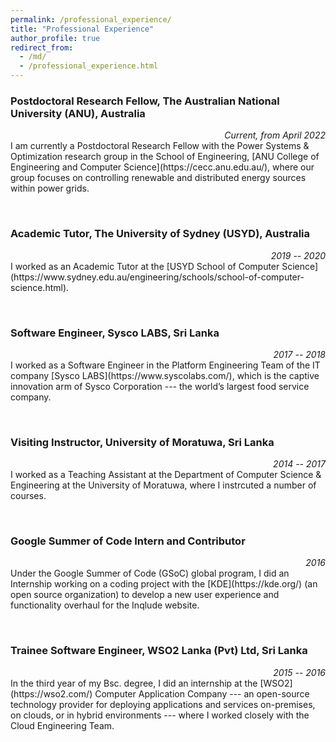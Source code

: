 ```yaml
---
permalink: /professional_experience/
title: "Professional Experience"
author_profile: true
redirect_from: 
  - /md/
  - /professional_experience.html
---
```


### Postdoctoral Research Fellow, The Australian National University (ANU), Australia
<div style="text-align: right"> <i>Current, from April 2022</i> </div>
I am currently a Postdoctoral Research Fellow with the Power Systems & Optimization research group in the School of Engineering, [ANU College of Engineering and Computer Science](https://cecc.anu.edu.au/), where our group focuses on controlling renewable and distributed energy sources within power grids.

  &nbsp;<br>

### Academic Tutor, The University of Sydney (USYD), Australia
<div style="text-align: right"> <i>2019 -- 2020</i> </div>
I worked as an Academic Tutor at the [USYD School of Computer Science](https://www.sydney.edu.au/engineering/schools/school-of-computer-science.html).

  &nbsp;<br>


### Software Engineer, Sysco LABS, Sri Lanka
<div style="text-align: right"> <i>2017 -- 2018</i> </div>
I worked as a Software Engineer in the Platform Engineering Team of the IT company [Sysco LABS](https://www.syscolabs.com/), which is the captive innovation arm of Sysco Corporation --- the world’s largest food service company.

  &nbsp;<br>

### Visiting Instructor, University of Moratuwa, Sri Lanka
<div style="text-align: right"> <i>2014 -- 2017</i> </div>
I worked as a Teaching Assistant at the Department of Computer Science & Engineering at the University of Moratuwa, where I instrcuted a number of courses.

  &nbsp;<br>

### Google Summer of Code Intern and Contributor
<div style="text-align: right"> <i>2016</i> </div>
Under the Google Summer of Code (GSoC) global program, I did an Internship working on a coding project with the [KDE](https://kde.org/) (an open source organization) to develop a new user experience and functionality overhaul for the Inqlude website.

  &nbsp;<br>

### Trainee Software Engineer, WSO2 Lanka (Pvt) Ltd, Sri Lanka
<div style="text-align: right"> <i>2015 -- 2016</i> </div>
In the third year of my Bsc. degree, I did an internship at the [WSO2](https://wso2.com/) Computer Application Company --- an open-source technology provider for deploying applications and services on-premises, on clouds, or in hybrid environments --- where I worked closely with the Cloud Engineering Team.

